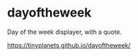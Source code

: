# dayoftheweek
Day of the week displayer, with a quote.

https://tinyplanets.github.io/dayoftheweek/
